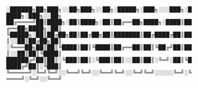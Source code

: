 
░██████╗██╗███╗░░██╗███╗░░██╗░█████╗░███╗░░░███╗░█████╗░███╗░░██╗
██╔════╝██║████╗░██║████╗░██║██╔══██╗████╗░████║██╔══██╗████╗░██║
╚█████╗░██║██╔██╗██║██╔██╗██║███████║██╔████╔██║██║░░██║██╔██╗██║
░╚═══██╗██║██║╚████║██║╚████║██╔══██║██║╚██╔╝██║██║░░██║██║╚████║
██████╔╝██║██║░╚███║██║░╚███║██║░░██║██║░╚═╝░██║╚█████╔╝██║░╚███║
╚═════╝░╚═╝╚═╝░░╚══╝╚═╝░░╚══╝╚═╝░░╚═╝╚═╝░░░░░╚═╝░╚════╝░╚═╝░░╚══╝
